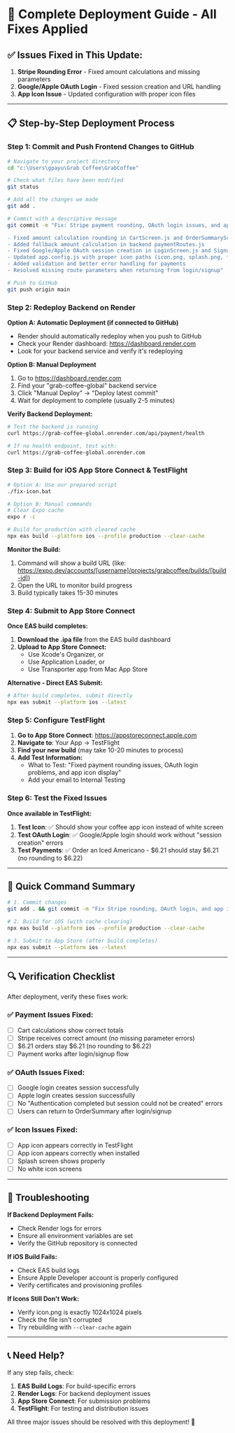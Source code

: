 # 🚀 Complete Deployment Guide - All Fixes Applied

## ✅ Issues Fixed in This Update:
1. **Stripe Rounding Error** - Fixed amount calculations and missing parameters
2. **Google/Apple OAuth Login** - Fixed session creation and URL handling  
3. **App Icon Issue** - Updated configuration with proper icon files

---

## 📋 Step-by-Step Deployment Process

### Step 1: Commit and Push Frontend Changes to GitHub

```bash
# Navigate to your project directory
cd "c:\Users\gpayu\Grab Coffee\GrabCoffee"

# Check what files have been modified
git status

# Add all the changes we made
git add .

# Commit with a descriptive message
git commit -m "Fix: Stripe payment rounding, OAuth login issues, and app icon configuration

- Fixed amount calculation rounding in CartScreen.js and OrderSummaryScreen.js
- Added fallback amount calculation in backend paymentRoutes.js
- Fixed Google/Apple OAuth session creation in LoginScreen.js and SignupScreen.js
- Updated app.config.js with proper icon paths (icon.png, splash.png, favicon.png)
- Added validation and better error handling for payments
- Resolved missing route parameters when returning from login/signup"

# Push to GitHub
git push origin main
```

### Step 2: Redeploy Backend on Render

**Option A: Automatic Deployment (if connected to GitHub)**
- Render should automatically redeploy when you push to GitHub
- Check your Render dashboard: https://dashboard.render.com
- Look for your backend service and verify it's redeploying

**Option B: Manual Deployment**
1. Go to https://dashboard.render.com
2. Find your "grab-coffee-global" backend service
3. Click "Manual Deploy" → "Deploy latest commit"
4. Wait for deployment to complete (usually 2-5 minutes)

**Verify Backend Deployment:**
```bash
# Test the backend is running
curl https://grab-coffee-global.onrender.com/api/payment/health

# If no health endpoint, test with:
curl https://grab-coffee-global.onrender.com
```

### Step 3: Build for iOS App Store Connect & TestFlight

```bash
# Option A: Use our prepared script
./fix-icon.bat

# Option B: Manual commands
# Clear Expo cache
expo r -c

# Build for production with cleared cache
npx eas build --platform ios --profile production --clear-cache
```

**Monitor the Build:**
1. Command will show a build URL (like: https://expo.dev/accounts/[username]/projects/grabcoffee/builds/[build-id])
2. Open the URL to monitor build progress
3. Build typically takes 15-30 minutes

### Step 4: Submit to App Store Connect

**Once EAS build completes:**

1. **Download the .ipa file** from the EAS build dashboard
2. **Upload to App Store Connect:**
   - Use Xcode's Organizer, or
   - Use Application Loader, or
   - Use Transporter app from Mac App Store

**Alternative - Direct EAS Submit:**
```bash
# After build completes, submit directly
npx eas submit --platform ios --latest
```

### Step 5: Configure TestFlight

1. **Go to App Store Connect**: https://appstoreconnect.apple.com
2. **Navigate to**: Your App → TestFlight
3. **Find your new build** (may take 10-20 minutes to process)
4. **Add Test Information:**
   - What to Test: "Fixed payment rounding issues, OAuth login problems, and app icon display"
   - Add your email to Internal Testing

### Step 6: Test the Fixed Issues

**Once available in TestFlight:**

1. **Test Icon**: ✅ Should show your coffee app icon instead of white screen
2. **Test OAuth Login**: ✅ Google/Apple login should work without "session creation" errors
3. **Test Payments**: ✅ Order an Iced Americano - $6.21 should stay $6.21 (no rounding to $6.22)

---

## 🎯 Quick Command Summary

```bash
# 1. Commit changes
git add . && git commit -m "Fix Stripe rounding, OAuth login, and app icon issues" && git push origin main

# 2. Build for iOS (with cache clearing)
npx eas build --platform ios --profile production --clear-cache

# 3. Submit to App Store (after build completes)
npx eas submit --platform ios --latest
```

---

## 🔍 Verification Checklist

After deployment, verify these fixes work:

### ✅ Payment Issues Fixed:
- [ ] Cart calculations show correct totals
- [ ] Stripe receives correct amount (no missing parameter errors)
- [ ] $6.21 orders stay $6.21 (no rounding to $6.22)
- [ ] Payment works after login/signup flow

### ✅ OAuth Issues Fixed:
- [ ] Google login creates session successfully
- [ ] Apple login creates session successfully  
- [ ] No "Authentication completed but session could not be created" errors
- [ ] Users can return to OrderSummary after login/signup

### ✅ Icon Issues Fixed:
- [ ] App icon appears correctly in TestFlight
- [ ] App icon appears correctly when installed
- [ ] Splash screen shows properly
- [ ] No white icon screens

---

## 🚨 Troubleshooting

**If Backend Deployment Fails:**
- Check Render logs for errors
- Ensure all environment variables are set
- Verify the GitHub repository is connected

**If iOS Build Fails:**
- Check EAS build logs
- Ensure Apple Developer account is properly configured
- Verify certificates and provisioning profiles

**If Icons Still Don't Work:**
- Verify icon.png is exactly 1024x1024 pixels
- Check the file isn't corrupted
- Try rebuilding with `--clear-cache` again

---

## 📞 Need Help?

If any step fails, check:
1. **EAS Build Logs**: For build-specific errors
2. **Render Logs**: For backend deployment issues  
3. **App Store Connect**: For submission problems
4. **TestFlight**: For testing and distribution issues

All three major issues should be resolved with this deployment! 🎉
